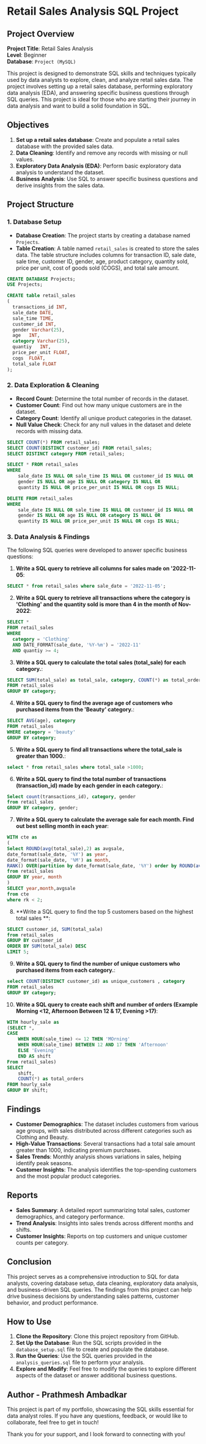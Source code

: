 # Retail Sales Analysis SQL Project

## Project Overview

**Project Title**: Retail Sales Analysis  
**Level**: Beginner  
**Database**: `Project (MySQL)`

This project is designed to demonstrate SQL skills and techniques typically used by data analysts to explore, clean, and analyze retail sales data. The project involves setting up a retail sales database, performing exploratory data analysis (EDA), and answering specific business questions through SQL queries. This project is ideal for those who are starting their journey in data analysis and want to build a solid foundation in SQL.

## Objectives

1. **Set up a retail sales database**: Create and populate a retail sales database with the provided sales data.
2. **Data Cleaning**: Identify and remove any records with missing or null values.
3. **Exploratory Data Analysis (EDA)**: Perform basic exploratory data analysis to understand the dataset.
4. **Business Analysis**: Use SQL to answer specific business questions and derive insights from the sales data.

## Project Structure

### 1. Database Setup

- **Database Creation**: The project starts by creating a database named `Projects`.
- **Table Creation**: A table named `retail_sales` is created to store the sales data. The table structure includes columns for transaction ID, sale date, sale time, customer ID, gender, age, product category, quantity sold, price per unit, cost of goods sold (COGS), and total sale amount.

```sql
CREATE DATABASE Projects;
USE Projects;

CREATE table retail_sales
( 
  transactions_id INT,
  sale_date	DATE,
  sale_time TIME,
  customer_id INT,	
  gender Varchar(25),	
  age	INT,
  category Varchar(25),
  quantiy	INT,
  price_per_unit FLOAT,	
  cogs	FLOAT,
  total_sale FLOAT
);
```

### 2. Data Exploration & Cleaning

- **Record Count**: Determine the total number of records in the dataset.
- **Customer Count**: Find out how many unique customers are in the dataset.
- **Category Count**: Identify all unique product categories in the dataset.
- **Null Value Check**: Check for any null values in the dataset and delete records with missing data.

```sql
SELECT COUNT(*) FROM retail_sales;
SELECT COUNT(DISTINCT customer_id) FROM retail_sales;
SELECT DISTINCT category FROM retail_sales;

SELECT * FROM retail_sales
WHERE 
    sale_date IS NULL OR sale_time IS NULL OR customer_id IS NULL OR 
    gender IS NULL OR age IS NULL OR category IS NULL OR 
    quantity IS NULL OR price_per_unit IS NULL OR cogs IS NULL;

DELETE FROM retail_sales
WHERE 
    sale_date IS NULL OR sale_time IS NULL OR customer_id IS NULL OR 
    gender IS NULL OR age IS NULL OR category IS NULL OR 
    quantity IS NULL OR price_per_unit IS NULL OR cogs IS NULL;
```

### 3. Data Analysis & Findings

The following SQL queries were developed to answer specific business questions:

1. **Write a SQL query to retrieve all columns for sales made on '2022-11-05**:
```sql
SELECT * from retail_sales where sale_date = '2022-11-05';
```

2. **Write a SQL query to retrieve all transactions where the category is 'Clothing' and the quantity sold is more than 4 in the month of Nov-2022**:
```sql
SELECT * 
FROM retail_sales 
WHERE 
  category = 'Clothing' 
  AND DATE_FORMAT(sale_date, '%Y-%m') = '2022-11' 
  AND quantiy >= 4;
```

3. **Write a SQL query to calculate the total sales (total_sale) for each category.**:
```sql
SELECT SUM(total_sale) as total_sale, category, COUNT(*) as total_orders
FROM retail_sales
GROUP BY category;
```

4. **Write a SQL query to find the average age of customers who purchased items from the 'Beauty' category.**:
```sql
SELECT AVG(age), category 
FROM retail_sales
WHERE category = 'beauty'
GROUP BY category;
```

5. **Write a SQL query to find all transactions where the total_sale is greater than 1000.**:
```sql
select * from retail_sales where total_sale >1000;  
```

6. **Write a SQL query to find the total number of transactions (transaction_id) made by each gender in each category.**:
```sql
Select count(transactions_id), category, gender
from retail_sales
GROUP BY category, gender;
```

7. **Write a SQL query to calculate the average sale for each month. Find out best selling month in each year**:
```sql
WITH cte as
(
Select ROUND(avg(total_sale),2) as avgsale,
date_format(sale_date, '%Y') as year,
date_format(sale_date, '%M') as month,
RANK() OVER(partition by date_format(sale_date, '%Y') order by ROUND(avg(total_sale),2) DESC) as rk 
from retail_sales
GROUP BY year, month
)
SELECT year,month,avgsale
from cte
where rk < 2;
```

8. **Write a SQL query to find the top 5 customers based on the highest total sales **:
```sql
SELECT customer_id, SUM(total_sale)
from retail_sales
GROUP BY customer_id
ORDER BY SUM(total_sale) DESC
LIMIT 5;
```

9. **Write a SQL query to find the number of unique customers who purchased items from each category.**:
```sql
select COUNT(DISTINCT customer_id) as unique_customers , category 
FROM retail_sales
GROUP BY category;
```

10. **Write a SQL query to create each shift and number of orders (Example Morning <12, Afternoon Between 12 & 17, Evening >17)**:
```sql
WITH hourly_sale as
(SELECT *,
CASE 
    WHEN HOUR(sale_time) <= 12 THEN 'MOrning'
    WHEN HOUR(sale_time) BETWEEN 12 AND 17 THEN 'Afternoon'
    ELSE 'Evening'
    END AS shift
From retail_sales)
SELECT 
    shift,
    COUNT(*) as total_orders    
FROM hourly_sale
GROUP BY shift;
```

## Findings

- **Customer Demographics**: The dataset includes customers from various age groups, with sales distributed across different categories such as Clothing and Beauty.
- **High-Value Transactions**: Several transactions had a total sale amount greater than 1000, indicating premium purchases.
- **Sales Trends**: Monthly analysis shows variations in sales, helping identify peak seasons.
- **Customer Insights**: The analysis identifies the top-spending customers and the most popular product categories.

## Reports

- **Sales Summary**: A detailed report summarizing total sales, customer demographics, and category performance.
- **Trend Analysis**: Insights into sales trends across different months and shifts.
- **Customer Insights**: Reports on top customers and unique customer counts per category.

## Conclusion

This project serves as a comprehensive introduction to SQL for data analysts, covering database setup, data cleaning, exploratory data analysis, and business-driven SQL queries. The findings from this project can help drive business decisions by understanding sales patterns, customer behavior, and product performance.

## How to Use

1. **Clone the Repository**: Clone this project repository from GitHub.
2. **Set Up the Database**: Run the SQL scripts provided in the `database_setup.sql` file to create and populate the database.
3. **Run the Queries**: Use the SQL queries provided in the `analysis_queries.sql` file to perform your analysis.
4. **Explore and Modify**: Feel free to modify the queries to explore different aspects of the dataset or answer additional business questions.

## Author - Prathmesh Ambadkar

This project is part of my portfolio, showcasing the SQL skills essential for data analyst roles. If you have any questions, feedback, or would like to collaborate, feel free to get in touch!

Thank you for your support, and I look forward to connecting with you!
